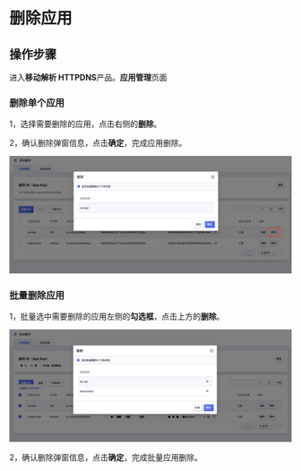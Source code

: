 # 删除应用

## 操作步骤

进入**移动解析 HTTPDNS**产品。**应用管理**页面

### 删除单个应用

1，选择需要删除的应用，点击右侧的**删除**。

2，确认删除弹窗信息，点击**确定**，完成应用删除。

![](/images/deleteapp1.png)

### 批量删除应用

1，批量选中需要删除的应用左侧的**勾选框**，点击上方的**删除**。

![](/images/deleteapp2.png)

2，确认删除弹窗信息，点击**确定**，完成批量应用删除。


